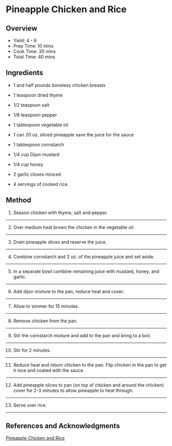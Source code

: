 # Pineapple Chicken and Rice

## Overview

- Yield: 4 - 6
- Prep Time: 10 mins
- Cook Time: 30 mins
- Total Time: 40 mins

## Ingredients

- 1 and half pounds boneless chicken breasts

- 1 teaspoon dried thyme

- 1/2 teaspoon salt

- 1/8 teaspoon pepper

- 1 tablespoon vegetable oil

- 1 can 20 oz. sliced pineapple save the juice for the sauce

- 1 tablespoon cornstarch

- 1/4 cup Dijon mustard

- 1/4 cup honey

- 2 garlic cloves minced

- 4 servings of cooked rice.

## Method

1. Season chicken with thyme, salt and pepper.
---

2. Over medium heat brown the chicken in the vegetable oil.
---

3. Drain pineapple slices and reserve the juice.
---

4. Combine cornstarch and 2 oz. of the pineapple juice and set aside.
---

5. In a separate bowl combine remaining juice with mustard, honey, and garlic.
---

6. Add dijon mixture to the pan, reduce heat and cover.
---

7. Allow to simmer for 15 minutes.
---

8. Remove chicken from the pan.
---

9. Stir the cornstarch mixture and add to the pan and bring to a boil.
---

10. Stir for 2 minutes.
---

11. Reduce heat and return chicken to the pan. Flip chicken in the pan to get it nice and coated with the sauce.
---

12. Add pineapple slices to pan (on top of chicken and around the chicken) cover for 2-3 minutes to allow pineapple to heat through.
---

13. Serve over rice.
---

## References and Acknowledgments

[Pineapple Chicken and Rice](https://dailyappetite.com/2017/02/09/pineapple-chicken-and-rice/)
